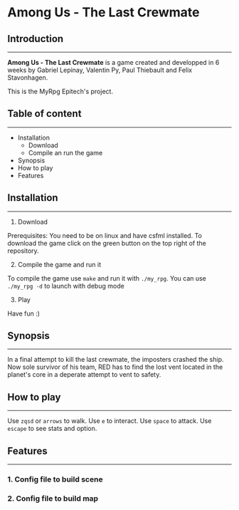 # **Among Us - The Last Crewmate**

## **Introduction**
---

**Among Us - The Last Crewmate** is a game created and developped in 6 weeks by Gabriel Lepinay, Valentin Py, Paul Thiebault and Felix Stavonhagen.

This is the MyRpg Epitech's project.

## **Table of content**
---
- Installation
  - Download
  - Compile an run the game
- Synopsis
- How to play
- Features

## Installation
---
1. Download

Prerequisites: You need to be on linux and have csfml installed.
To download the game click on the green button on the top right of the repository.

2. Compile the game and run it
 
To compile the game use `make` and run it with `./my_rpg`. You can use `./my_rpg -d` to launch with debug mode

3. Play

Have fun :)

## Synopsis
---
In a final attempt to kill the last crewmate, the imposters crashed the ship. Now sole survivor of his team, RED has to find the lost vent located in the planet's core in a deperate attempt to vent to safety.

## How to play
---
Use `zqsd` or `arrows` to walk.
Use `e` to interact.
Use `space` to attack.
Use `escape` to see stats and option.

## Features
---
### 1. Config file to build scene
### 2. Config file to build map

